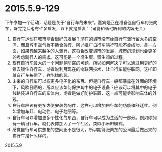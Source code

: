 2015.5.9-129
=============
下午参加一个活动，话题是关于“自行车的未来”。嘉宾是正在准备造自行车的张向东，听完之后也有许多启发，以下就是启发：（可能和活动听到的内容无关）

1. 自行车运动在城市能否很好的发展？现在的城市没有给自行车骑行留太多的空间，而且城市空气也不适合骑行，所以推广自行车骑行可能不会成功。另一方面，如果有越来越多的人骑行，这将会改变城市的发展，城市的规划也会更多的考虑骑行人的需求。这可能是一个鸡生蛋、蛋生鸡的过程。
2. 现有自行车最大的一个问题是防盗的问题，所以如何解决？可以通过用更好的锁去锁住自行车，或者说利用现在的物联网技术，让自行车能够联网，这样即使自行车被偷了，也能找的到。
3. 未来的自行车可以有更多电子化的东西。但是自行车一般都暴露在外面的环境下，风吹日晒的，所以应该如何保护其中的电子设备？应该可以将其中的电子线路装进自行车的车体内，或者是做好防护装置，这一点可能会影响车体的外观。
4. 自行车应该有更多方便安装的配件，这样可以增加自行车的功能和舒适性。例如增加车灯、电动性、电子地图等。
5. 自行车可以增加更多个性化的东西，自行车可以成为生活的一部分。例如你拥有一辆自行车，就代表你加入了一个社区，类似小米的模式。
6. 感觉自行车可供想象的空间还不是很大，所以期待张向东的公司最后做出来的自行车是什么样的。

2015.5.9
